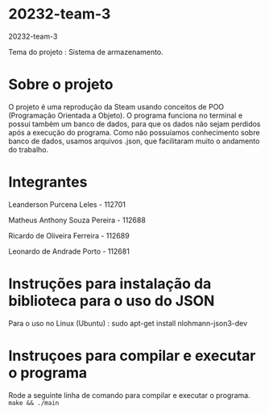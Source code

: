 # 20232-team-3
20232-team-3

Tema do projeto : Sistema de armazenamento.

# Sobre o projeto

O projeto é uma reprodução da Steam usando conceitos de POO (Programação Orientada a Objeto). O programa funciona no terminal e possui também um banco de dados, para que os dados não sejam perdidos após a execução do programa. Como não possuíamos conhecimento sobre banco de dados, usamos arquivos .json, que facilitaram muito o andamento do trabalho.

# Integrantes

Leanderson Purcena Leles - 112701

Matheus Anthony Souza Pereira - 112688

Ricardo de Oliveira Ferreira - 112689

Leonardo de Andrade Porto - 112681

# Instruções para instalação da biblioteca para o uso do JSON
Para o uso no Linux (Ubuntu) : sudo apt-get install nlohmann-json3-dev

# Instruçoes para compilar e executar o programa

Rode a seguinte linha de comando para compilar e executar o programa.
```make && ./main```

